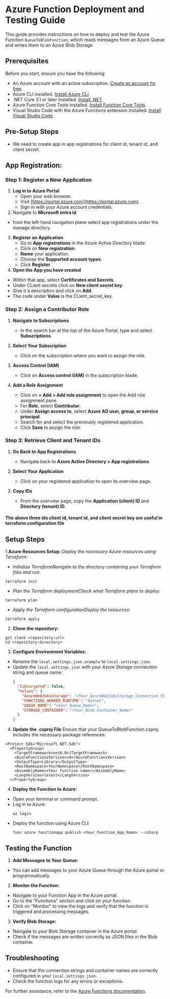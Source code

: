 
# Azure Function Deployment and Testing Guide

This guide provides instructions on how to deploy and test the Azure Function `QueueToBlobFunction`, which reads messages from an Azure Queue and writes them to an Azure Blob Storage.

## Prerequisites

Before you start, ensure you have the following:
- An Azure account with an active subscription. [Create an account for free](https://azure.microsoft.com/en-us/free/).
- Azure CLI installed. [Install Azure CLI](https://docs.microsoft.com/en-us/cli/azure/install-azure-cli).
- .NET Core 3.1 or later installed. [Install .NET](https://dotnet.microsoft.com/download).
- Azure Function Core Tools installed. [Install Function Core Tools](https://docs.microsoft.com/en-us/azure/azure-functions/functions-run-local#v2).
- Visual Studio Code with the Azure Functions extension installed. [Install Visual Studio Code](https://code.visualstudio.com/Download).

## Pre-Setup Steps
* We need to create app in app registrations for client id, tenant id, and client secret.
## App Registration:
### Step 1: Register a New Application
1. **Log in to Azure Portal**
   - Open your web browser.
   - Visit [https://portal.azure.com](https://portal.azure.com).
   - Sign in with your Azure account credentials.
2. Navigate to **Microsoft entra id**
  - from the left-hand navigation plane select app registrations under the manage directory.
3. **Register an Application**
   - Go to **App registrations** in the Azure Active Directory blade.
   - Click on **New registration**.
   - **Name** your application.
   - Choose the **Supported account types**.
   - Click **Register**.
4. **Open the App you have created**
  - Within that  app, select **Certificates and Secrets**.
  - Under CLient secrets click on **New client secret key**.
  - Give it a description and click on **Add**.
  - The code under **Value** is the CLient_secret_key.

### Step 2: Assign a Contributor Role

1. **Navigate to Subscriptions**
   - In the search bar at the top of the Azure Portal, type and select **Subscriptions**.

2. **Select Your Subscription**
   - Click on the subscription where you want to assign the role.

3. **Access Control (IAM)**
   - Click on **Access control (IAM)** in the subscription blade.

4. **Add a Role Assignment**
   - Click on **+ Add > Add role assignment** to open the Add role assignment pane.
   - For **Role**, select **Contributor**.
   - Under **Assign access to**, select **Azure AD user, group, or service principal**.
   - Search for and select the previously registered application.
   - Click **Save** to assign the role.
### Step 3: Retrieve Client and Tenant IDs

1. **Go Back to App Registrations**
   - Navigate back to **Azure Active Directory > App registrations**.

2. **Select Your Application**
   - Click on your registered application to open its overview page.

3. **Copy IDs**
   - From the overview page, copy the **Application (client) ID** and **Directory (tenant) ID**.
 
#### The above three ids client id, tenant id, and client secret key are useful in terraform configuration file

## Setup Steps

1.**Azure Resources Setup:**
*Deploy the necessary Azure resources using Terraform:*

  - *Initialize TerraformNavigate to the directory containing your Terraform files and run:*
  ```
terraform init
```
 - *Plan the Terraform deploymentCheck what Terraform plans to deploy:*
```
terraform plan
```
 - *Apply the Terraform configurationDeploy the resources:*
  ```
terraform apply
```

2. **Clone the repository:**
```
git clone <repository-url>
cd <repository-directory>
```
3. **Configure Environment Variables:**
- Rename the `local.settings.json.example` to `local.settings.json`.
- Update the `local.settings.json` with your Azure Storage connection string and queue name:
  ```json
  {
    "IsEncrypted": false,
    "Values": {
      "AzureWebJobsStorage": "<Your_AzureWebJobsStorage_Connection_String>",
      "FUNCTIONS_WORKER_RUNTIME": "dotnet",
      "QUEUE_NAME": "<Your_Queue_Name>",
      "STORAGE_CONTAINER": "<Your_Blob_Container_Name>"
    }
  }
  ```
4. **Update the .csproj File**
Ensure that your QueueToBlobFunction.csproj includes the necessary package references:

```
<Project Sdk="Microsoft.NET.Sdk">
  <PropertyGroup>
    <TargetFramework>net6.0</TargetFramework>
    <AzureFunctionsVersion>v4</AzureFunctionsVersion>
    <OutputType>Library</OutputType>
    <RootNamespace>YourNamespace</RootNamespace>
    <AssemblyName><Your function name></AssemblyName>
    <LangVersion>latest</LangVersion>
  </PropertyGroup>

```
4. **Deploy the Function to Azure:**
- Open your terminal or command prompt.
- Log in to Azure:
  ```
  az login
  ```
- Deploy the function using Azure CLI:
  ```
  func azure functionapp publish <Your_Function_App_Name> --csharp     
  ```

## Testing the Function

1. **Add Messages to Your Queue:**
- You can add messages to your Azure Queue through the Azure portal or programmatically.

2. **Monitor the Function:**
- Navigate to your Function App in the Azure portal.
- Go to the "Functions" section and click on your function.
- Click on "Monitor" to view the logs and verify that the function is triggered and processing messages.

3. **Verify Blob Storage:**
- Navigate to your Blob Storage container in the Azure portal.
- Check if the messages are written correctly as JSON files in the Blob container.

## Troubleshooting

- Ensure that the connection strings and container names are correctly configured in your `local.settings.json`.
- Check the function logs for any errors or exceptions.

For further assistance, refer to the [Azure Functions documentation](https://docs.microsoft.com/en-us/azure/azure-functions/).


